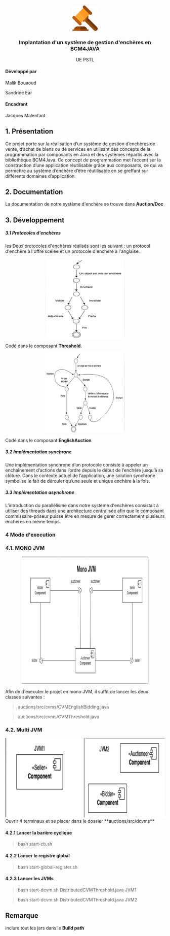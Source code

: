 <div id="top"></div>

<br />
<div align="center">
    <img src="auction.png" alt="Logo" width="80" height="80">

  <h3 align="center">Implantation d'un système de gestion d'enchères en BCM4JAVA</h3>

  <p align="center">
  UE PSTL
    <br/>
  </p>
</div>

#### Développé par

Malik Bouaoud

Sandrine Ear

#### Encadrant  
Jacques Malenfant

## 1. Présentation 

Ce projet  porte sur la réalisation d’un système de gestion d’enchères de vente, d’achat de biens ou de services en utilisant des concepts de la programmation par composants en Java et des systèmes répartis avec la bibliothèque BCM4Java.
Ce concept de programmation met l’accent sur la construction d’une application réutilisable grâce aux composants, ce qui va permettre au système d’enchère d’être réutilisable en se greffant sur différents domaines d’application.



## 2. Documentation

La documentation de notre système d'enchère se trouve dans **Auction/Doc**

## 3. Développement 

  ##### 3.1 Protocoles d'enchères 

  les Deux protocoles d'enchères réalisés sont les suivant : un protocol d'enchère à l'offre scélée et un protocole d'enchère à l'anglaise.

  <div align="center">
    <img src="threshold.png" alt="Logo" width="250" height="250">
  </div>

  Codé dans le composant **Threshold**.

  <div align="center">
    <img src="englishAuction.png" alt="Logo" width="250" height="250">
  </div>

  Codé dans le composant **EnglishAuction**

  ##### 3.2 Implémentation synchrone 

  Une implémentation synchrone d’un protocole consiste à appeler un enchaînement d’actions dans l’ordre depuis le début de l’enchère jusqu’à sa clôture. Dans le contexte actuel de l’application, une solution synchrone symbolise le fait de dérouler qu’une seule et unique enchère à la fois.


  ##### 3.3 Implémentation asynchrone

  L’introduction du parallélisme dans notre système d'enchères consistait à utiliser des threads dans une architecture centralisée afin que le composant commissaire-priseur puisse être en mesure de gérer correctement plusieurs enchères en même temps.


### 4 Mode d'execution 
### 4.1. MONO JVM
  
  <div align="center">
    <img src="MonoJVM.png" alt="Logo" width="400" height="400">
  </div>

Afin de d'executer le projet en mono JVM, il suffit de lancer les deux classes suivantes :

> auctions/src/cvms/CVMEnglishBidding.java

> auctions/src/cvms/CVMThreshold.java




### 4.2. Multi JVM

  <div align="center">
    <img src="JVM1.png" alt="Logo" width="250" height="250">
    <img src="JVM2.png" alt="Logo" width="250" height="250">

  </div> 
Ouvrir 4 terminaux et se placer dans le dossier **auctions/src/dcvms**

#### 4.2.1 Lancer la barière cyclique
> bash start-cb.sh

#### 4.2.2 Lancer le registre global
> bash start-global-register.sh

#### 4.2.3 Lancer les JVMs

> bash  start-dcvm.sh DistributedCVMThreshold.java JVM1

> bash start-dcvm.sh DistributedCVMThreshold.java JVM2


## Remarque
  
  inclure tout les jars dans le **Build path**
